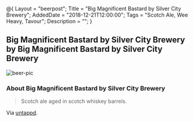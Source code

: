@{ 
 Layout = "beerpost"; 
 Title = "Big Magnificent Bastard by Silver City Brewery"; 
 AddedDate = "2018-12-21T12:00:00"; 
 Tags = "Scotch Ale, Wee Heavy, Tavour"; 
 Description = ""; 
 } 
 

## Big Magnificent Bastard by Silver City Brewery by Big Magnificent Bastard by Silver City Brewery

![beer-pic]

### About Big Magnificent Bastard by Silver City Brewery

> Scotch ale aged in scotch whiskey barrels.

Via [untappd][untappd-url].

[untappd-url]: <https://untappd.com/b/silver-city-brewery-big-magnificent-bastard/1723855>
[beer-pic]: https://jasonpowley.com/assets/img/2018-12-21-big-magnificent-bastard.jpeg "Big Magnificent Bastard by Silver City Brewery by Big Magnificent Bastard by Silver City Brewery"
